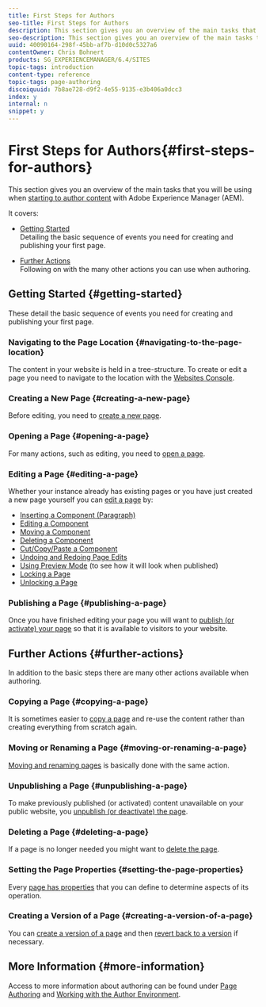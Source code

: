 ```yaml
---
title: First Steps for Authors
seo-title: First Steps for Authors
description: This section gives you an overview of the main tasks that you will be using when starting to author content with Adobe Experience Manager (AEM).
seo-description: This section gives you an overview of the main tasks that you will be using when starting to author content with Adobe Experience Manager (AEM).
uuid: 40090164-298f-45bb-af7b-d10d0c5327a6
contentOwner: Chris Bohnert
products: SG_EXPERIENCEMANAGER/6.4/SITES
topic-tags: introduction
content-type: reference
topic-tags: page-authoring
discoiquuid: 7b8ae728-d9f2-4e55-9135-e3b406a0dcc3
index: y
internal: n
snippet: y
---
```


# First Steps for Authors{#first-steps-for-authors}

This section gives you an overview of the main tasks that you will be using when [starting to author content](../../../sites/authoring/using/author.md#conceptofauthoringandpublishing) with Adobe Experience Manager (AEM).

It covers:

* [Getting Started](#gettingstarted)  
  Detailing the basic sequence of events you need for creating and publishing your first page.  

* [Further Actions](#furtheractions)  
  Following on with the many other actions you can use when authoring.

## Getting Started {#getting-started}

These detail the basic sequence of events you need for creating and publishing your first page.

### Navigating to the Page Location {#navigating-to-the-page-location}

The content in your website is held in a tree-structure. To create or edit a page you need to navigate to the location with the [Websites Console](../../../sites/classic-ui-authoring/using/author-env-basic-handling.md#main-pars-title-7).

### Creating a New Page {#creating-a-new-page}

Before editing, you need to [create a new page](../../../sites/classic-ui-authoring/using/classic-page-author-manage-pages.md#main-pars-title-qlklrx-refd).

### Opening a Page {#opening-a-page}

For many actions, such as editing, you need to [open a page](../../../sites/classic-ui-authoring/using/classic-page-author-manage-pages.md#main-pars-title-5-nywjma-refd).

### Editing a Page {#editing-a-page}

Whether your instance already has existing pages or you have just created a new page yourself you can [edit a page](../../../sites/classic-ui-authoring/using/classic-page-author-edit-content.md) by:

* [Inserting a Component (Paragraph)](../../../sites/classic-ui-authoring/using/classic-page-author-edit-content.md#main-pars-title-5-gdvngq-refd)
* [Editing a Component](../../../sites/classic-ui-authoring/using/classic-page-author-edit-content.md#main-pars-title-7-adkyem-refd)
* [Moving a Component](../../../sites/classic-ui-authoring/using/classic-page-author-edit-content.md#main-pars-title-8-umkkve-refd)
* [Deleting a Component](../../../sites/classic-ui-authoring/using/classic-page-author-edit-content.md#main-pars-title-9-hpunvg-refd)
* [Cut/Copy/Paste a Component](../../../sites/classic-ui-authoring/using/classic-page-author-edit-content.md#main-pars-title-29)
* [Undoing and Redoing Page Edits](../../../sites/classic-ui-authoring/using/classic-page-author-edit-content.md#main-pars-title-10-bslhyy-refd)
* [Using Preview Mode](../../../sites/classic-ui-authoring/using/classic-page-author-edit-content.md#main-pars-title-10) (to see how it will look when published)
* [Locking a Page](../../../sites/classic-ui-authoring/using/classic-page-author-edit-content.md#main-pars-title-5)
* [Unlocking a Page](../../../sites/classic-ui-authoring/using/classic-page-author-edit-content.md#main-pars-title-11)

### Publishing a Page {#publishing-a-page}

Once you have finished editing your page you will want to [publish (or activate) your page](../../../sites/classic-ui-authoring/using/classic-page-author-publish-pages.md#main-pars-title-10) so that it is available to visitors to your website.

## Further Actions {#further-actions}

In addition to the basic steps there are many other actions available when authoring.

### Copying a Page {#copying-a-page}

It is sometimes easier to [copy a page](../../../sites/classic-ui-authoring/using/classic-page-author-manage-pages.md#main-pars-title-4-jzkzny-refd) and re-use the content rather than creating everything from scratch again.

### Moving or Renaming a Page {#moving-or-renaming-a-page}

[Moving and renaming pages](../../../sites/classic-ui-authoring/using/classic-page-author-manage-pages.md#main-pars-title-1-lgcpte-refd) is basically done with the same action.

### Unpublishing a Page {#unpublishing-a-page}

To make previously published (or activated) content unavailable on your public website, you [unpublish (or deactivate) the page](../../../sites/classic-ui-authoring/using/classic-page-author-publish-pages.md#main-pars-title-6).

### Deleting a Page {#deleting-a-page}

If a page is no longer needed you might want to [delete the page](../../../sites/classic-ui-authoring/using/classic-page-author-manage-pages.md#main-pars-title-2-yjepps-refd).

### Setting the Page Properties {#setting-the-page-properties}

Every [page has properties](../../../sites/classic-ui-authoring/using/classic-page-author-edit-page-properties.md) that you can define to determine aspects of its operation.

### Creating a Version of a Page {#creating-a-version-of-a-page}

You can [create a version of a page](../../../sites/classic-ui-authoring/using/classic-page-author-work-with-versions.md#creatinganewversion) and then [revert back to a version](../../../sites/classic-ui-authoring/using/classic-page-author-work-with-versions.md#restoringapageversionfromsidekick) if necessary.

## More Information {#more-information}

Access to more information about authoring can be found under [Page Authoring](../../../sites/classic-ui-authoring/using/classic-page-author.md) and [Working with the Author Environment](../../../sites/classic-ui-authoring/using/author-env.md).
